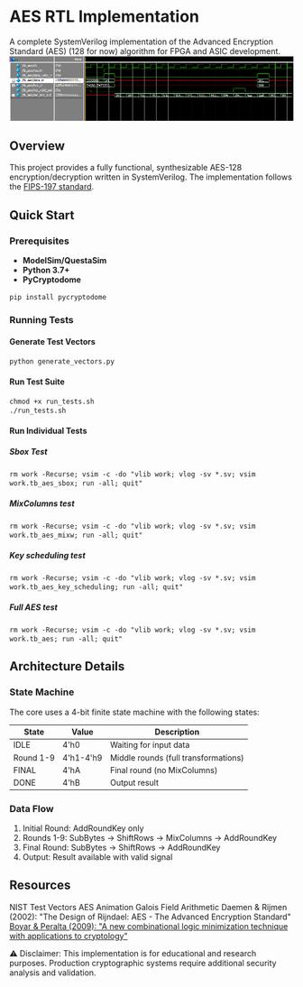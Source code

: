 # AES RTL Implementation
A complete SystemVerilog implementation of the Advanced Encryption Standard (AES) (128 for now) algorithm for FPGA and ASIC development.
![alt text](image.png)
## Overview
This project provides a fully functional, synthesizable AES-128 encryption/decryption written in SystemVerilog. The implementation follows the [FIPS-197 standard](https://csrc.nist.gov/files/pubs/fips/197/final/docs/fips-197.pdf).

## Quick Start

### Prerequisites

- **ModelSim/QuestaSim**
- **Python 3.7+**
- **PyCryptodome**
```
pip install pycryptodome
```
### Running Tests

#### Generate Test Vectors
```
python generate_vectors.py
```
#### Run Test Suite

```
chmod +x run_tests.sh
./run_tests.sh
```

#### Run Individual Tests

##### Sbox Test
```
rm work -Recurse; vsim -c -do "vlib work; vlog -sv *.sv; vsim work.tb_aes_sbox; run -all; quit"
```
##### MixColumns test
```
rm work -Recurse; vsim -c -do "vlib work; vlog -sv *.sv; vsim work.tb_aes_mixw; run -all; quit"
```

##### Key scheduling test
```
rm work -Recurse; vsim -c -do "vlib work; vlog -sv *.sv; vsim work.tb_aes_key_scheduling; run -all; quit"
```

##### Full AES test
```
rm work -Recurse; vsim -c -do "vlib work; vlog -sv *.sv; vsim work.tb_aes; run -all; quit"
```
## Architecture Details

### State Machine
The core uses a 4-bit finite state machine with the following states:

| State | Value | Description |
|-------|-------|-------------|
| IDLE | 4'h0 | Waiting for input data |
| Round 1-9 | 4'h1-4'h9 | Middle rounds (full transformations) |
| FINAL | 4'hA | Final round (no MixColumns) |
| DONE | 4'hB | Output result |

### Data Flow

1. Initial Round: AddRoundKey only
2. Rounds 1-9: SubBytes → ShiftRows → MixColumns → AddRoundKey
3. Final Round: SubBytes → ShiftRows → AddRoundKey
4. Output: Result available with valid signal

## Resources
NIST Test Vectors
AES Animation
Galois Field Arithmetic
Daemen & Rijmen (2002): "The Design of Rijndael: AES - The Advanced Encryption Standard"
[Boyar & Peralta (2009): "A new combinational logic minimization technique with applications to cryptology"](https://eprint.iacr.org/2011/332.pdf)

⚠️ Disclaimer: This implementation is for educational and research purposes. Production cryptographic systems require additional security analysis and validation.
